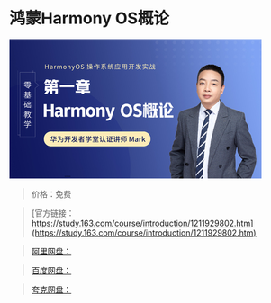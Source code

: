 # 鸿蒙Harmony OS概论

![img](../../../assets/study163/free/53245cd1462c4d00bfeb813fcf082258.jpg)

> 价格：免费

> [官方链接：https://study.163.com/course/introduction/1211929802.htm](https://study.163.com/course/introduction/1211929802.htm)

> [阿里网盘：]()

> [百度网盘：]()

> [夸克网盘：]()
